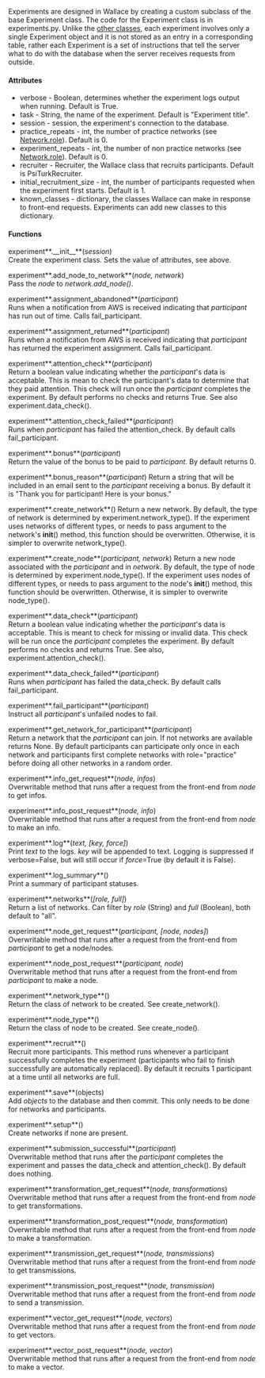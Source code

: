 Experiments are designed in Wallace by creating a custom subclass of the base Experiment class. The code for the Experiment class is in experiments.py. Unlike the [other classes](https://github.com/suchow/Wallace/wiki/Classes), each experiment involves only a single Experiment object and it is not stored as an entry in a corresponding table, rather each Experiment is a set of instructions that tell the server what to do with the database when the server receives requests from outside.

#### Attributes

+ verbose - Boolean, determines whether the experiment logs output when running. Default is True.
+ task - String, the name of the experiment. Default is "Experiment title".
+ session - session, the experiment's connection to the database.
+ practice_repeats - int, the number of practice networks (see [Network.role](https://github.com/suchow/Wallace/wiki/Classes#columns)). Default is 0.
+ experiment_repeats - int, the number of non practice networks (see [Network.role](https://github.com/suchow/Wallace/wiki/Classes#columns)). Default is 0.
+ recruiter - Recruiter, the Wallace class that recruits participants. Default is PsiTurkRecruiter.
+ initial_recruitment_size - int, the number of participants requested when the experiment first starts. Default is 1.
+ known_classes - dictionary, the classes Wallace can make in response to front-end requests. Experiments can add new classes to this dictionary.

#### Functions

experiment**.\_\_init\_\_**(*session*)   
Create the experiment class. Sets the value of attributes, see above.

experiment**.add_node_to_network**(*node, network*)   
Pass the *node* to *network.add_node()*.

experiment**.assignment_abandoned**(*participant*)   
Runs when a notification from AWS is received indicating that *participant* has run out of time. Calls fail_participant.

experiment**.assignment_returned**(*participant*)   
Runs when a notification from AWS is received indicating that *participant* has returned the experiment assignment. Calls fail_participant.

experiment**.attention_check**(*participant*)   
Return a boolean value indicating whether the *participant*'s data is acceptable. This is mean to check the participant's data to determine that they paid attention. This check will run once the *participant* completes the experiment. By default performs no checks and returns True. See also experiment.data_check().

experiment**.attention_check_failed**(*participant*)   
Runs when *participant* has failed the attention_check. By default calls fail_participant.

experiment**.bonus**(*participant*)   
Return the value of the bonus to be paid to *participant*. By default returns 0.

experiment**.bonus_reason**(*participant*)
Return a string that will be included in an email sent to the *participant* receiving a bonus. By default it is "Thank you for participant! Here is your bonus."

experiment**.create_network**()
Return a new network. By default, the type of network is determined by experiment.network_type(). If the experiment uses networks of different types, or needs to pass argument to the network's __init__() method, this function should be overwritten. Otherwise, it is simpler to overwrite network_type().

experiment**.create_node**(*participant, network*)
Return a new node associated with the *participant* and in *network*. By default, the type of node is determined by experiment.node_type(). If the experiment uses nodes of different types, or needs to pass argument to the node's __init__() method, this function should be overwritten. Otherwise, it is simpler to overwrite node_type().

experiment**.data_check**(*participant*)   
Return a boolean value indicating whether the *participant*'s data is acceptable. This is meant to check for missing or invalid data. This check will be run once the *participant* completes the experiment. By default performs no checks and returns True. See also, experiment.attention_check().

experiment**.data_check_failed**(*participant*)   
Runs when *participant* has failed the data_check. By default calls fail_participant.

experiment**.fail_participant**(*participant*)   
Instruct all *participant*'s unfailed nodes to fail.

experiment**.get_network_for_participant**(*participant*)   
Return a network that the *participant* can join. If not networks are available returns None. By default participants can participate only once in each network and participants first complete networks with role="practice" before doing all other networks in a random order.

experiment**.info_get_request**(*node, infos*)   
Overwritable method that runs after a request from the front-end from *node* to get infos.

experiment**.info_post_request**(*node, info*)   
Overwritable method that runs after a request from the front-end from *node* to make an info.

experiment**.log**(*text, [key, force]*)   
Print *text* to the logs. *key* will be appended to text. Logging is suppressed if verbose=False, but will still occur if *force*=True (by default it is False).

experiment**.log_summary**()   
Print a summary of participant statuses.

experiment**.networks**(*[role, full]*)   
Return a list of networks. Can filter by *role* (String) and *full* (Boolean), both default to "all".

experiment**.node_get_request**(*participant, [node, nodes]*)   
Overwritable method that runs after a request from the front-end from *participant* to get a node/nodes.

experiment**.node_post_request**(*participant, node*)   
Overwritable method that runs after a request from the front-end from *participant* to make a node.

experiment**.network_type**()   
Return the class of network to be created. See create_network().

experiment**.node_type**()   
Return the class of node to be created. See create_node().

experiment**.recruit**()   
Recruit more participants. This method runs whenever a participant successfully completes the experiment (participants who fail to finish successfully are automatically replaced). By default it recruits 1 participant at a time until all networks are full.

experiment**.save**(objects)   
Add *objects* to the database and then commit. This only needs to be done for networks and participants.

experiment**.setup**()   
Create networks if none are present.

experiment**.submission_successful**(*participant*)   
Overwritable method that runs after the *participant* completes the experiment and passes the data_check and attention_check(). By default does nothing.

experiment**.transformation_get_request**(*node, transformations*)   
Overwritable method that runs after a request from the front-end from *node* to get transformations.

experiment**.transformation_post_request**(*node, transformation*)   
Overwritable method that runs after a request from the front-end from *node* to make a transformation.

experiment**.transmission_get_request**(*node, transmissions*)   
Overwritable method that runs after a request from the front-end from *node* to get transmissions.

experiment**.transmission_post_request**(*node, transmission*)   
Overwritable method that runs after a request from the front-end from *node* to send a transmission.

experiment**.vector_get_request**(*node, vectors*)   
Overwritable method that runs after a request from the front-end from *node* to get vectors.

experiment**.vector_post_request**(*node, vector*)   
Overwritable method that runs after a request from the front-end from *node* to make a vector.

